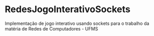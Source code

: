 # RedesJogoInterativoSockets
Implementação de jogo interativo usando sockets para o trabalho da matéria de Redes de Computadores - UFMS
